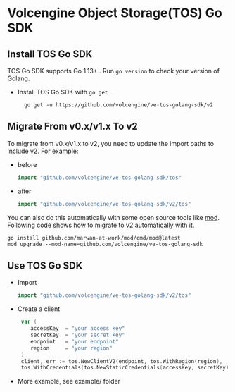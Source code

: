 
# Volcengine Object Storage(TOS) Go SDK

## Install TOS Go SDK

TOS Go SDK supports Go 1.13+ . Run `go version` to check your version of Golang.
* Install TOS Go SDK with `go get`
  ```shell
    go get -u https://github.com/volcengine/ve-tos-golang-sdk/v2
  ```
  
## Migrate From v0.x/v1.x To v2
To migrate from v0.x/v1.x to v2,  you need to update the import paths to include v2.
For example:
- before
  ```go 
  import "github.com/volcengine/ve-tos-golang-sdk/tos"
  ```
- after
  ```go 
  import "github.com/volcengine/ve-tos-golang-sdk/v2/tos"
  ```
You can also do this automatically with some open source tools like [mod](https://github.com/marwan-at-work/mod).
Following code shows how to migrate to v2 automatically with it.
  ```shell
  go install github.com/marwan-at-work/mod/cmd/mod@latest
  mod upgrade --mod-name=github.com/volcengine/ve-tos-golang-sdk
  ```
## Use TOS Go SDK
* Import 
  ```go 
  import "github.com/volcengine/ve-tos-golang-sdk/v2/tos"
  ```
* Create a client
  ```go 
   var (
      accessKey  = "your access key"
      secretKey  = "your secret key"
      endpoint   = "your endpoint"
      region     = "your region"
   )
   client, err := tos.NewClientV2(endpoint, tos.WithRegion(region),
   tos.WithCredentials(tos.NewStaticCredentials(accessKey, secretKey)))
  ```
* More example, see example/ folder